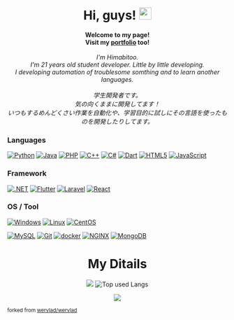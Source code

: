 <h1 align="center">Hi, guys! <img src="" width="28px" alt=""></h1>

<p align="center">
    <b>Welcome to my page!</b><br>
  <b>Visit my <a href="https://himabitoo.github.io/portfolio/">portfolio</a> too!</b><br>
  <br>
    <i>
        I'm Himabitoo.<br>
        I'm 21 years old student developer. Little by little developing.<br>
        I developing automation of troublesome somthing and to learn another languages.
    </i><br/><br/>
    <i>
    学生開発者です。<br/>
    気の向くままに開発してます！<br/>
    いつもするめんどくさい作業を自動化や、学習目的に試しにその言語を使ったものを開発したりしてます。
    </i>
</p>

### Languages

[![Python](https://img.shields.io/badge/python-black?style=for-the-badge&logo=python)](https://[github.com/Himabitoo](https://github.com/Himabitoo?tab=repositories&q=&type=&language=python&sort=))
[![Java](https://img.shields.io/badge/java-black?style=for-the-badge&logo=openjdk)](https://github.com/Himabitoo)
[![PHP](https://img.shields.io/badge/php-black?style=for-the-badge&logo=php)](https://github.com/Himabitoo)
[![C++](https://img.shields.io/badge/c++-black?style=for-the-badge&logo=cplusplus)](https://github.com/Himabitoo)
[![C#](https://img.shields.io/badge/c＃-black?style=for-the-badge&logo=csharp)](https://github.com/Himabitoo)
[![Dart](https://img.shields.io/badge/dart-black?style=for-the-badge&logo=dart)](https://github.com/Himabitoo)
[![HTML5](https://img.shields.io/badge/html5-black?style=for-the-badge&logo=html5)](https://github.com/Himabitoo)
[![JavaScript](https://img.shields.io/badge/javascript-black?style=for-the-badge&logo=javascript)](https://github.com/Himabitoo)

### Framework

[![.NET](https://img.shields.io/badge/.net-black?style=for-the-badge&logo=dotnet)](https://github.com/Himabitoo)
[![Flutter](https://img.shields.io/badge/flutter-black?style=for-the-badge&logo=flutter)](https://github.com/Himabitoo)
[![Laravel](https://img.shields.io/badge/laravel-black?style=for-the-badge&logo=laravel)](https://github.com/Himabitoo)
[![React](https://img.shields.io/badge/react-black?style=for-the-badge&logo=react)](https://github.com/Himabitoo)

### OS / Tool

[![Windows](https://img.shields.io/badge/windows-black?style=for-the-badge&logo=windows)](https://github.com/Himabitoo)
[![Linux](https://img.shields.io/badge/linux-black?style=for-the-badge&logo=linux)](https://github.com/Himabitoo)
[![CentOS](https://img.shields.io/badge/centos-black?style=for-the-badge&logo=centos)](https://github.com/Himabitoo)

[![MySQL](https://img.shields.io/badge/mysql-black?style=for-the-badge&logo=mysql)](https://github.com/Himabitoo)
[![Git](https://img.shields.io/badge/git-black?style=for-the-badge&logo=git)](https://github.com/Himabitoo)
[![docker](https://img.shields.io/badge/docker-black?style=for-the-badge&logo=docker)](https://github.com/Himabitoo)
[![NGINX](https://img.shields.io/badge/nginx-black?style=for-the-badge&logo=nginx)](https://github.com/Himabitoo)
[![MongoDB](https://img.shields.io/badge/mongodb-black?style=for-the-badge&logo=mongodb)](https://github.com/Himabitoo)

<h1 align="center">My Ditails</h1>

<div align="center"> 
    
![](http://github-profile-summary-cards.vercel.app/api/cards/profile-details?username=Himabitoo&theme=synthwave)
![Top used Langs](https://github-readme-stats.vercel.app/api/top-langs/?username=Himabitoo&langs_count=6&exclude_repo=&hide=jupyter%20notebook,vim%20script,cmake,makefile,batchfile,emacs%20lisp,css,hack,html&layout=default&card_width=699&hide_border=true&theme=synthwave)

    
   
</div>

<p align="center">
  <a href="https://github.com/Himabitoo">
    <img src="https://komarev.com/ghpvc/?username=Himabitoo&color=blue&style=flat)" />
  </a>
</p>

<small>forked from <a href="https://github.com/wervlad/wervlad">wervlad/wervlad</a></small>
